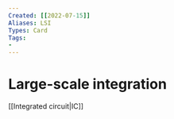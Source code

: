 ```yaml
---
Created: [[2022-07-15]]
Aliases: LSI
Types: Card
Tags: 
- 
---
```

# Large-scale integration
[[Integrated circuit|IC]]
